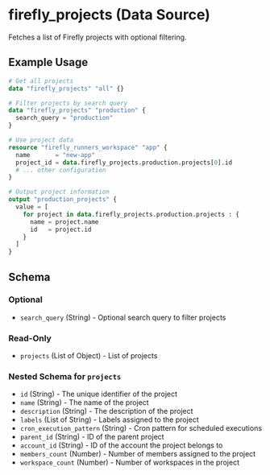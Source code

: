# firefly_projects (Data Source)

Fetches a list of Firefly projects with optional filtering.

## Example Usage

```terraform
# Get all projects
data "firefly_projects" "all" {}

# Filter projects by search query
data "firefly_projects" "production" {
  search_query = "production"
}

# Use project data
resource "firefly_runners_workspace" "app" {
  name       = "new-app"
  project_id = data.firefly_projects.production.projects[0].id
  # ... other configuration
}

# Output project information
output "production_projects" {
  value = [
    for project in data.firefly_projects.production.projects : {
      name = project.name
      id   = project.id
    }
  ]
}
```

## Schema

### Optional

- `search_query` (String) - Optional search query to filter projects

### Read-Only

- `projects` (List of Object) - List of projects

### Nested Schema for `projects`

- `id` (String) - The unique identifier of the project
- `name` (String) - The name of the project
- `description` (String) - The description of the project
- `labels` (List of String) - Labels assigned to the project
- `cron_execution_pattern` (String) - Cron pattern for scheduled executions
- `parent_id` (String) - ID of the parent project
- `account_id` (String) - ID of the account the project belongs to
- `members_count` (Number) - Number of members assigned to the project
- `workspace_count` (Number) - Number of workspaces in the project